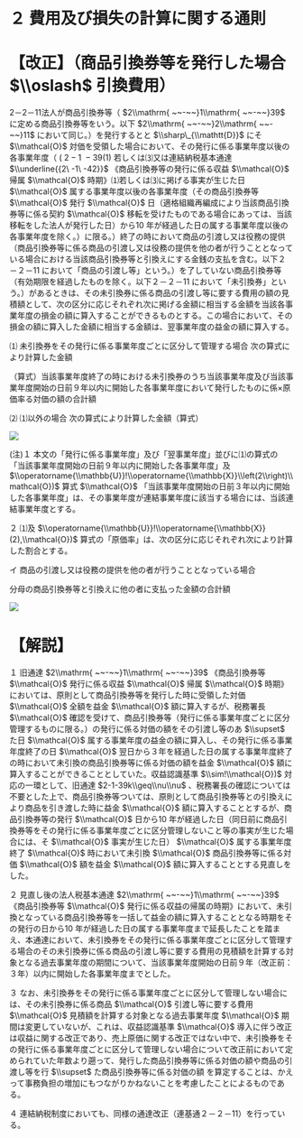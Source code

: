 # ２ 費用及び損失の計算に関する通則

# 【改正】（商品引換券等を発行した場合 $\\oslash$ 引換費用）

2－2－11法人が商品引換券等（ $2\\mathrm{ ~~-~~}1\\mathrm{ ~~-~~}39$ に定める商品引換券等をいう。以下 $2\\mathrm{ ~~-~~}2\\mathrm{ ~~-~~}11$ において同じ。）を発行するとと $\\sharp\_{\\mathtt{D}}$ にそ $\\mathcal{O}$ 対価を受領した場合において、その発行に係る事業年度以後の各事業年度（ $(\ 2-1\ -39(1)$ 若しくは⑶又は連結納税基本通達 $\\underline{{2\ -1\ -42}}$ 《商品引換券等の発行に係る収益 $\\mathcal{O}$ 帰属 $\\mathcal{O}$ 時期》⑴若しくは⑶に掲げる事実が生じた日 $\\mathcal{O}$ 属する事業年度以後の各事業年度（その商品引換券等 $\\mathcal{O}$ 発行 $\\mathcal{O}$ 日（適格組織再編成により当該商品引換券等に係る契約 $\\mathcal{O}$ 移転を受けたものである場合にあっては、当該移転をした法人が発行した日）から10 年が経過した日の属する事業年度以後の各事業年度を除く。）に限る。）終了の時において商品の引渡し又は役務の提供（商品引換券等に係る商品の引渡し又は役務の提供を他の者が行うこととなっている場合における当該商品引換券等と引換えにする金銭の支払を含む。以下２－２－11 において「商品の引渡し等」という。）を了していない商品引換券等（有効期限を経過したものを除く。以下２－２－11 において「未引換券」という。）があるときは、その未引換券に係る商品の引渡し等に要する費用の額の見積額として、次の区分に応じそれぞれ次に掲げる金額に相当する金額を当該各事業年度の損金の額に算入することができるものとする。この場合において、その損金の額に算入した金額に相当する金額は、翌事業年度の益金の額に算入する。

⑴ 未引換券をその発行に係る事業年度ごとに区分して管理する場合 次の算式により計算した金額

（算式）当該事業年度終了の時における未引換券のうち当該事業年度及び当該事業年度開始の日前９年以内に開始した各事業年度において発行したものに係×原価率る対価の額の合計額

⑵ ⑴以外の場合 次の算式により計算した金額（算式）

![](https://www.nta.go.jp/tmp/40237e39-f55d-436c-b341-9fc20351e587/images/0aae711b5e9917fd1887a6db424740ad3e21edb92248fff17f433578309cc5fa.jpg)

(注)１ 本文の「発行に係る事業年度」及び「翌事業年度」並びに⑴の算式の「当該事業年度開始の日前９年以内に開始した各事業年度」及 $\\operatorname{\\mathbb{U}}!\\operatorname{\\mathbb{X}}\\left(2\\right)\\mathcal{O})$ 算式 $\\mathcal{O}$ 「当該事業年度開始の日前３年以内に開始した各事業年度」は、その事業年度が連結事業年度に該当する場合には、当該連結事業年度とする。

２ ⑴及 $\\operatorname{\\mathbb{U}}!\\operatorname{\\mathbb{X}}(2),\\mathcal{O})$ 算式の「原価率」は、次の区分に応じそれぞれ次により計算した割合とする。

イ 商品の引渡し又は役務の提供を他の者が行うこととなっている場合

分母の商品引換券等と引換えに他の者に支払った金額の合計額

![](https://www.nta.go.jp/tmp/40237e39-f55d-436c-b341-9fc20351e587/images/723ddfcf9d361fef76d1d1200a490287fd1dbff02c6658220bd518d39a76de78.jpg)

# 【解説】

１ 旧通達 $2\\mathrm{ ~~-~~}1\\mathrm{ ~~-~~}39$ 《商品引換券等 $\\mathcal{O}$ 発行に係る収益 $\\mathcal{O}$ 帰属 $\\mathcal{O}$ 時期》においては、原則として商品引換券等を発行した時に受領した対価 $\\mathcal{O}$ 全額を益金 $\\mathcal{O}$ 額に算入するが、税務署長 $\\mathcal{O}$ 確認を受けて、商品引換券等（発行に係る事業年度ごとに区分管理するものに限る。）の発行に係る対価の額をその引渡し等のあ $\\supset$ た日 $\\mathcal{O}$ 属する事業年度の益金の額に算入し、その発行に係る事業年度終了の日 $\\mathcal{O}$ 翌日から３年を経過した日の属する事業年度終了の時において未引換の商品引換券等に係る対価の額を益金 $\\mathcal{O}$ 額に算入することができることとしていた。収益認識基準 $\\sim!\\mathcal{O})$ 対応の一環として、旧通達 $2-1-39k\\geq\\nu\\nu$ 、税務署長の確認については不要とした上で、商品引換券等ついては、原則として商品引換券等との引換えにより商品を引き渡した時に益金 $\\mathcal{O}$ 額に算入することとするが、商品引換券等の発行 $\\mathcal{O}$ 日から10 年が経過した日（同日前に商品引換券等をその発行に係る事業年度ごとに区分管理しないこと等の事実が生じた場合には、そ $\\mathcal{O}$ 事実が生じた日） $\\mathcal{O}$ 属する事業年度終了 $\\mathcal{O}$ 時において未引換 $\\mathcal{O}$ 商品引換券等に係る対価 $\\mathcal{O}$ 額を益金 $\\mathcal{O}$ 額に算入することとする見直しをした。

２ 見直し後の法人税基本通達 $2\\mathrm{ ~~-~~}1\\mathrm{ ~~-~~}39$ 《商品引換券等 $\\mathcal{O}$ 発行に係る収益の帰属の時期》において、未引換となっている商品引換券等を一括して益金の額に算入することとなる時期をその発行の日から10 年が経過した日の属する事業年度まで延長したことを踏まえ、本通達において、未引換券をその発行に係る事業年度ごとに区分して管理する場合のその未引換券に係る商品の引渡し等に要する費用の見積額を計算する対象となる過去事業年度の期間について、当該事業年度開始の日前９年（改正前：３年）以内に開始した各事業年度までとした。

３ なお、未引換券をその発行に係る事業年度ごとに区分して管理しない場合には、その未引換券に係る商品 $\\mathcal{O}$ 引渡し等に要する費用 $\\mathcal{O}$ 見積額を計算する対象となる過去事業年度 $\\mathcal{O}$ 期間は変更していないが、これは、収益認識基準 $\\mathcal{O}$ 導入に伴う改正は収益に関する改正であり、売上原価に関する改正ではない中で、未引換券をその発行に係る事業年度ごとに区分して管理しない場合について改正前において定められていた年数より遡って、発行した商品引換券等に係る対価の額や商品の引渡し等を行 $\\supset$ た商品引換券等に係る対価の額 を算定することは、かえって事務負担の増加にもつながりかねないことを考慮したことによるものである。

４ 連結納税制度においても、同様の通達改正（連基通２－２－11）を行っている。